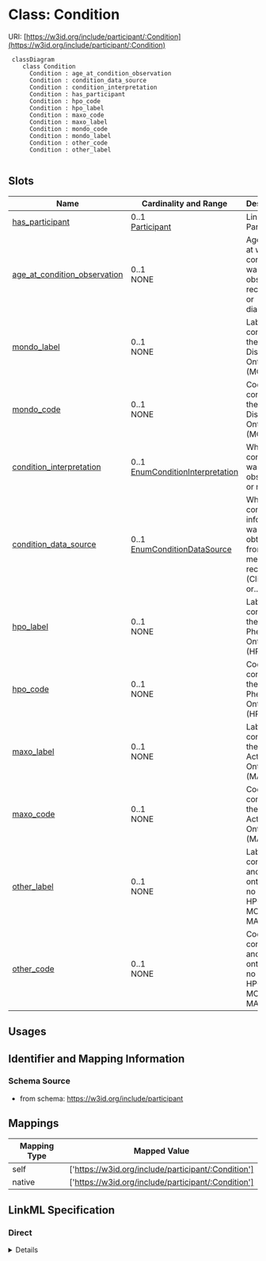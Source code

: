 # Class: Condition




URI: [https://w3id.org/include/participant/:Condition](https://w3id.org/include/participant/:Condition)




```mermaid
 classDiagram
    class Condition
      Condition : age_at_condition_observation
      Condition : condition_data_source
      Condition : condition_interpretation
      Condition : has_participant
      Condition : hpo_code
      Condition : hpo_label
      Condition : maxo_code
      Condition : maxo_label
      Condition : mondo_code
      Condition : mondo_label
      Condition : other_code
      Condition : other_label
      
```




<!-- no inheritance hierarchy -->


## Slots

| Name | Cardinality and Range  | Description  |
| ---  | ---  | --- |
| [has_participant](has_participant.md) | 0..1 <br/> [Participant](Participant.md)  | Link to a Participant  |
| [age_at_condition_observation](age_at_condition_observation.md) | 0..1 <br/> NONE  | Age in days at which condition was observed, recorded, or diagnosed  |
| [mondo_label](mondo_label.md) | 0..1 <br/> NONE  | Label for condition in the Mondo Disease Ontology (MONDO)  |
| [mondo_code](mondo_code.md) | 0..1 <br/> NONE  | Code for condition in the Mondo Disease Ontology (MONDO)  |
| [condition_interpretation](condition_interpretation.md) | 0..1 <br/> [EnumConditionInterpretation](EnumConditionInterpretation.md)  | Whether condition was observed or not  |
| [condition_data_source](condition_data_source.md) | 0..1 <br/> [EnumConditionDataSource](EnumConditionDataSource.md)  | Whether condition information was obtained from medical records (Clinical) or...  |
| [hpo_label](hpo_label.md) | 0..1 <br/> NONE  | Label for condition in the Human Phenotype Ontology (HPO)  |
| [hpo_code](hpo_code.md) | 0..1 <br/> NONE  | Code for condition in the Human Phenotype Ontology (HPO)  |
| [maxo_label](maxo_label.md) | 0..1 <br/> NONE  | Label for condition in the Medical Action Ontology (MAXO)  |
| [maxo_code](maxo_code.md) | 0..1 <br/> NONE  | Code for condition in the Medical Action Ontology (MAXO)  |
| [other_label](other_label.md) | 0..1 <br/> NONE  | Label for condition in another ontology (if no match in HPO, MONDO, or MAXO)  |
| [other_code](other_code.md) | 0..1 <br/> NONE  | Code for condition in another ontology (if no match in HPO, MONDO, or MAXO)  |


## Usages



## Identifier and Mapping Information







### Schema Source


* from schema: https://w3id.org/include/participant







## Mappings

| Mapping Type | Mapped Value |
| ---  | ---  |
| self | ['https://w3id.org/include/participant/:Condition'] |
| native | ['https://w3id.org/include/participant/:Condition'] |


## LinkML Specification

<!-- TODO: investigate https://stackoverflow.com/questions/37606292/how-to-create-tabbed-code-blocks-in-mkdocs-or-sphinx -->

### Direct

<details>
```yaml
name: Condition
from_schema: https://w3id.org/include/participant
rank: 1000
slots:
- has_participant
- age_at_condition_observation
- mondo_label
- mondo_code
- condition_interpretation
- condition_data_source
- hpo_label
- hpo_code
- maxo_label
- maxo_code
- other_label
- other_code

```
</details>

### Induced

<details>
```yaml
name: Condition
from_schema: https://w3id.org/include/participant
rank: 1000
attributes:
  has_participant:
    name: has_participant
    definition_uri: include:has_participant
    description: Link to a Participant
    from_schema: https://w3id.org/include/participant
    rank: 1000
    alias: has_participant
    owner: Condition
    domain_of:
    - Biospecimen
    - DataFile
    - Condition
    - FamilyGroup
    - Condition
    - Biospecimen
    - DataFile
    range: Participant
  age_at_condition_observation:
    name: age_at_condition_observation
    definition_uri: include:age_at_condition_observation
    description: Age in days at which condition was observed, recorded, or diagnosed
    from_schema: https://w3id.org/include/participant
    rank: 1000
    alias: age_at_condition_observation
    owner: Condition
    domain_of:
    - Condition
    - Condition
  mondo_label:
    name: mondo_label
    definition_uri: include:mondo_label
    description: Label for condition in the Mondo Disease Ontology (MONDO)
    from_schema: https://w3id.org/include/participant
    rank: 1000
    alias: mondo_label
    owner: Condition
    domain_of:
    - Condition
    - Condition
  mondo_code:
    name: mondo_code
    definition_uri: include:mondo_code
    description: Code for condition in the Mondo Disease Ontology (MONDO)
    from_schema: https://w3id.org/include/participant
    rank: 1000
    alias: mondo_code
    owner: Condition
    domain_of:
    - Condition
    - Condition
  condition_interpretation:
    name: condition_interpretation
    definition_uri: include:condition_interpretation
    description: Whether condition was observed or not. "Not Observed" indicates participant
      was specifically examined for that condition, or health record specifically
      queried for that condition, and found to be negative. Sept. 2022 release will
      only include positive assertions.
    from_schema: https://w3id.org/include/participant
    rank: 1000
    alias: condition_interpretation
    owner: Condition
    domain_of:
    - Condition
    - Condition
    range: enum_condition_interpretation
  condition_data_source:
    name: condition_data_source
    definition_uri: include:condition_data_source
    description: Whether condition information was obtained from medical records (Clinical)
      or patient survey (Self-Reported)
    from_schema: https://w3id.org/include/participant
    rank: 1000
    alias: condition_data_source
    owner: Condition
    domain_of:
    - Condition
    - Condition
    range: enum_condition_data_source
  hpo_label:
    name: hpo_label
    definition_uri: include:hpo_label
    description: Label for condition in the Human Phenotype Ontology (HPO)
    from_schema: https://w3id.org/include/participant
    rank: 1000
    alias: hpo_label
    owner: Condition
    domain_of:
    - Condition
    - Condition
  hpo_code:
    name: hpo_code
    definition_uri: include:hpo_code
    description: Code for condition in the Human Phenotype Ontology (HPO)
    from_schema: https://w3id.org/include/participant
    rank: 1000
    alias: hpo_code
    owner: Condition
    domain_of:
    - Condition
    - Condition
  maxo_label:
    name: maxo_label
    definition_uri: include:maxo_label
    description: Label for condition in the Medical Action Ontology (MAXO)
    from_schema: https://w3id.org/include/participant
    rank: 1000
    alias: maxo_label
    owner: Condition
    domain_of:
    - Condition
    - Condition
  maxo_code:
    name: maxo_code
    definition_uri: include:maxo_code
    description: Code for condition in the Medical Action Ontology (MAXO)
    from_schema: https://w3id.org/include/participant
    rank: 1000
    alias: maxo_code
    owner: Condition
    domain_of:
    - Condition
    - Condition
  other_label:
    name: other_label
    definition_uri: include:other_label
    description: Label for condition in another ontology (if no match in HPO, MONDO,
      or MAXO)
    from_schema: https://w3id.org/include/participant
    rank: 1000
    alias: other_label
    owner: Condition
    domain_of:
    - Condition
    - Condition
  other_code:
    name: other_code
    definition_uri: include:other_code
    description: Code for condition in another ontology (if no match in HPO, MONDO,
      or MAXO)
    from_schema: https://w3id.org/include/participant
    rank: 1000
    alias: other_code
    owner: Condition
    domain_of:
    - Condition
    - Condition

```
</details>